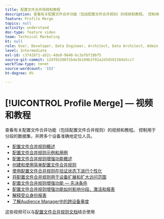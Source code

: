 ```yaml
---
title: 配置文件合并视频和教程
description: 查看有关配置文件合并功能（包括配置文件合并规则）的视频和教程。 控制用于分段的数据集，并跨多个设备准确地定位人员。
feature: Profile Merge
topics: null
activity: understand
doc-type: feature video
team: Technical Marketing
kt: null
role: User, Developer, Data Engineer, Architect, Data Architect, Admin, Leader
level: Intermediate
exl-id: c3742871-a52c-4de9-9648-bc3afbf19bf5
source-git-commit: 124f03208f2b4e3b109b3f02a2d3d59210da5cc7
workflow-type: tm+mt
source-wordcount: '152'
ht-degree: 0%

---
```


# [!UICONTROL Profile Merge] — 视频和教程

查看有关配置文件合并功能（包括配置文件合并规则）的视频和教程。 控制用于分段的数据集，并跨多个设备准确地定位人员。

* [配置文件合并规则概述](overview-of-profile-merge-rules.md)
* [配置文件合并规则示例和用例](profile-merge-rule-examples-and-use-cases.md)
* [配置文件合并规则增强功能概述](overview-of-profile-merge-rule-enhancements.md)
* [创建和使用简单配置文件合并规则](creating-and-using-simple-profile-merge-rules.md)
* [使用配置文件合并规则在验证状态下进行个性化](using-profile-merge-rules-to-personalize-in-an-authenticated-state.md)
* [将配置文件合并规则用于设备扩展和扩大访问范围](using-profile-merge-rules-for-device-extension-and-increased-reach.md)
* [配置文件合并规则增强功能 — 先决条件](profile-merge-rule-enhancements-pre-requisites.md)
* [配置文件合并规则增强功能如何影响分段、激活和报表](how-profile-merge-rule-enhancements-impact-segmentation-activation-and-reporting.md)
* [解释受众身份报表](interpret-audience-identity-reporting.md)
* [了解Audience Manager中的跨设备量度](understanding-cross-device-metrics-in-audience-manager.md)

这些视频可以与[配置文件合并规则文档](https://experienceleague.adobe.com/docs/audience-manager/user-guide/features/profile-merge-rules/merge-rules-overview.html?lang=zh-Hans)结合使用
